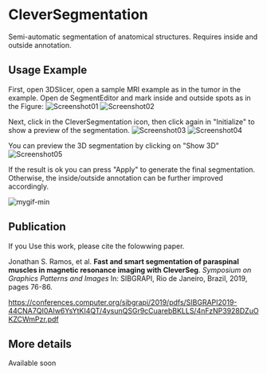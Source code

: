 # CleverSegmentation

Semi-automatic segmentation of anatomical structures. 
Requires inside and outside annotation.

## Usage Example

First, open 3DSlicer, open a sample MRI example as in the tumor in the example.
Open de SegmentEditor and mark inside and outside spots as in the Figure:
![Screenshot01](https://user-images.githubusercontent.com/3834596/66678882-3fde2d80-ec43-11e9-92bc-00fcb3cee9eb.png)
![Screenshot02](https://user-images.githubusercontent.com/3834596/66678961-7156f900-ec43-11e9-9e15-1b3a4dfcf192.png)

Next, click in the CleverSegmentation icon, then click again in "Initialize" to show a preview of the segmentation.
![Screenshot03](https://user-images.githubusercontent.com/3834596/66679085-bb3fdf00-ec43-11e9-923a-76db7b463876.png)
![Screenshot04](https://user-images.githubusercontent.com/3834596/66679138-d7dc1700-ec43-11e9-8c36-51976a1121d3.png)

You can preview the 3D segmentation by clicking on "Show 3D"
![Screenshot05](https://user-images.githubusercontent.com/3834596/66679174-f215f500-ec43-11e9-84f1-85f8b5c4d568.png)

If the result is ok you can press "Apply" to generate the final segmentation.
Otherwise, the inside/outside annotation can be further improved accordingly.


![mygif-min](https://user-images.githubusercontent.com/3834596/67093476-2891c980-f188-11e9-8a72-b18e1efc4f70.gif)

## Publication

If you Use this work, please cite the folowwing paper.

Jonathan S. Ramos, et al. **Fast and smart segmentation of paraspinal muscles in magnetic resonance imaging with CleverSeg**. *Symposium on Graphics Patterns and Images* In: SIBGRAPI, Rio de Janeiro, Brazil, 2019, pages 76-86.

https://conferences.computer.org/sibgrapi/2019/pdfs/SIBGRAPI2019-44CNA7QI0AIw6YsYtKI4QT/4ysunQSGr9cCuarebBKLLS/4nFzNP3928DZuOKZCWmPzr.pdf

## More details

Available soon
